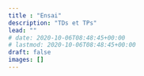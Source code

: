 ```yaml
---
title : "Ensai"
description: "TDs et TPs"
lead: ""
# date: 2020-10-06T08:48:45+00:00
# lastmod: 2020-10-06T08:48:45+00:00
draft: false
images: []
---
```

